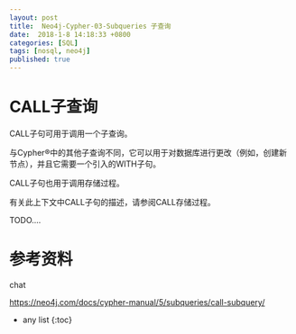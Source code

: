 ```yaml
---
layout: post
title:  Neo4j-Cypher-03-Subqueries 子查询
date:  2018-1-8 14:18:33 +0800
categories: [SQL]
tags: [nosql, neo4j]
published: true
---
```


# CALL子查询

CALL子句可用于调用一个子查询。

与Cypher®中的其他子查询不同，它可以用于对数据库进行更改（例如，创建新节点），并且它需要一个引入的WITH子句。

CALL子句也用于调用存储过程。

有关此上下文中CALL子句的描述，请参阅CALL存储过程。

TODO....


# 参考资料

chat

https://neo4j.com/docs/cypher-manual/5/subqueries/call-subquery/

* any list
{:toc}

